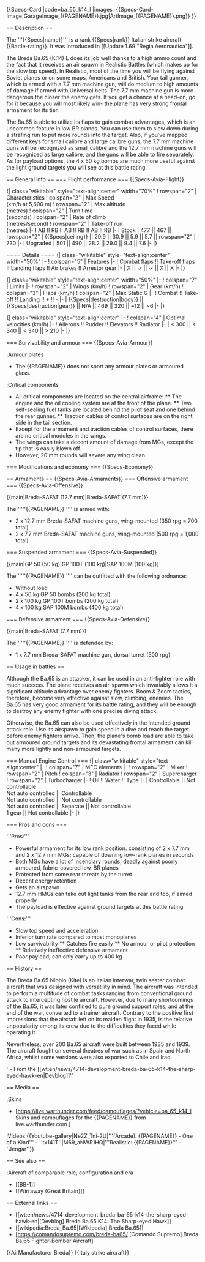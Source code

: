 {{Specs-Card
|code=ba_65_k14_l
|images={{Specs-Card-Image|GarageImage_{{PAGENAME}}.jpg|ArtImage_{{PAGENAME}}.png}}
}}

== Description ==
<!-- ''In the description, the first part should be about the history of and the creation and combat usage of the aircraft, as well as its key features. In the second part, tell the reader about the aircraft in the game. Insert a screenshot of the vehicle, so that if the novice player does not remember the vehicle by name, he will immediately understand what kind of vehicle the article is talking about.'' -->
The '''{{Specs|name}}''' is a rank {{Specs|rank}} Italian strike aircraft {{Battle-rating}}. It was introduced in [[Update 1.69 "Regia Aeronautica"]].

The Breda Ba.65 (K.14) L does its job well thanks to a high ammo count and the fact that it receives an air spawn in Realistic Battles (which makes up for the slow top speed). In Realistic, most of the time you will be flying against Soviet planes or on some maps, Americans and British. Your tail gunner, which is armed with a 7.7 mm machine gun, will do medium to high amounts of damage if armed with Universal belts. The 7.7 mm machine gun is more dangerous the closer the enemy gets. If you get a chance at a head-on, go for it because you will most likely win- the plane has very strong frontal armament for its tier.

The Ba.65 is able to utilize its flaps to gain combat advantages, which is an uncommon feature in low BR planes. You can use them to slow down during a strafing run to put more rounds into the target. Also, if you've mapped different keys for small calibre and large calibre guns, the 7.7 mm machine guns will be recognized as small calibre and the 12.7 mm machine guns will be recognized as large calibre, and the guns will be able to fire separately. As for payload options, the 4 x 50 kg bombs are much more useful against the light ground targets you will see at this battle rating.

== General info ==
=== Flight performance ===
{{Specs-Avia-Flight}}
<!-- ''Describe how the aircraft behaves in the air. Speed, manoeuvrability, acceleration and allowable loads - these are the most important characteristics of the vehicle.'' -->

{| class="wikitable" style="text-align:center" width="70%"
! rowspan="2" | Characteristics
! colspan="2" | Max Speed<br>(km/h at 5,600 m)
! rowspan="2" | Max altitude<br>(metres)
! colspan="2" | Turn time<br>(seconds)
! colspan="2" | Rate of climb<br>(metres/second)
! rowspan="2" | Take-off run<br>(metres)
|-
! AB !! RB !! AB !! RB !! AB !! RB
|-
! Stock
| 477 || 467 || rowspan="2" | {{Specs|ceiling}} || 29.9 || 30.9 || 5.9 || 5.7 || rowspan="2" | 730
|-
! Upgraded
| 501 || 490 || 28.2 || 29.0 || 9.4 || 7.6
|-
|}

==== Details ====
{| class="wikitable" style="text-align:center" width="50%"
|-
! colspan="5" | Features
|-
! Combat flaps !! Take-off flaps !! Landing flaps !! Air brakes !! Arrestor gear
|-
| X || ✓ || ✓ || X || X     <!-- ✓ -->
|-
|}

{| class="wikitable" style="text-align:center" width="50%"
|-
! colspan="7" | Limits
|-
! rowspan="2" | Wings (km/h)
! rowspan="2" | Gear (km/h)
! colspan="3" | Flaps (km/h)
! colspan="2" | Max Static G
|-
! Combat !! Take-off !! Landing !! + !! -
|-
| {{Specs|destruction|body}} || {{Specs|destruction|gear}} || N/A || 469 || 320 || ~12 || ~6
|-
|}

{| class="wikitable" style="text-align:center"
|-
! colspan="4" | Optimal velocities (km/h)
|-
! Ailerons !! Rudder !! Elevators !! Radiator
|-
| < 300 || < 340 || < 340 || > 210
|-
|}

=== Survivability and armour ===
{{Specs-Avia-Armour}}
<!-- ''Examine the survivability of the aircraft. Note how vulnerable the structure is and how secure the pilot is, whether the fuel tanks are armoured, etc. Describe the armour, if there is any, and also mention the vulnerability of other critical aircraft systems.'' -->

;Armour plates

* The {{PAGENAME}} does not sport any armour plates or armoured glass.

;Critical components

* All critical components are located on the central airframe:
** The engine and the oil cooling system are at the front of the plane.
** Two self-sealing fuel tanks are located behind the pilot seat and one behind the rear gunner.
** Traction cables of control surfaces are on the right side in the tail section.
* Except for the armament and traction cables of control surfaces, there are no critical modules in the wings.
* The wings can take a decent amount of damage from MGs, except the tip that is easily blown off.
* However, 20 mm rounds will severe any wing clean.

=== Modifications and economy ===
{{Specs-Economy}}

== Armaments ==
{{Specs-Avia-Armaments}}
=== Offensive armament ===
{{Specs-Avia-Offensive}}
<!-- ''Describe the offensive armament of the aircraft, if any. Describe how effective the cannons and machine guns are in a battle, and also what belts or drums are better to use. If there is no offensive weaponry, delete this subsection.'' -->
{{main|Breda-SAFAT (12.7 mm)|Breda-SAFAT (7.7 mm)}}

The '''''{{PAGENAME}}''''' is armed with:

* 2 x 12.7 mm Breda-SAFAT machine guns, wing-mounted (350 rpg = 700 total)
* 2 x 7.7 mm Breda-SAFAT machine guns, wing-mounted (500 rpg = 1,000 total)

=== Suspended armament ===
{{Specs-Avia-Suspended}}
<!-- ''Describe the aircraft's suspended armament: additional cannons under the wings, bombs, rockets and torpedoes. This section is especially important for bombers and attackers. If there is no suspended weaponry remove this subsection.'' -->
{{main|GP 50 (50 kg)|GP 100T (100 kg)|SAP 100M (100 kg)}}

The '''''{{PAGENAME}}''''' can be outfitted with the following ordnance:

* Without load
* 4 x 50 kg GP 50 bombs (200 kg total)
* 2 x 100 kg GP 100T bombs (200 kg total)
* 4 x 100 kg SAP 100M bombs (400 kg total)

=== Defensive armament ===
{{Specs-Avia-Defensive}}
<!-- ''Defensive armament with turret machine guns or cannons, crewed by gunners. Examine the number of gunners and what belts or drums are better to use. If defensive weaponry is not available, remove this subsection.'' -->
{{main|Breda-SAFAT (7.7 mm)}}

The '''''{{PAGENAME}}''''' is defended by:

* 1 x 7.7 mm Breda-SAFAT machine gun, dorsal turret (500 rpg)

== Usage in battles ==
<!-- ''Describe the tactics of playing in the aircraft, the features of using aircraft in a team and advice on tactics. Refrain from creating a "guide" - do not impose a single point of view, but instead, give the reader food for thought. Examine the most dangerous enemies and give recommendations on fighting them. If necessary, note the specifics of the game in different modes (AB, RB, SB).'' -->

Although the Ba.65 is an attacker, it can be used in an anti-fighter role with much success. The plane receives an air-spawn which invariably allows it a significant altitude advantage over enemy fighters. Boom & Zoom tactics, therefore, become very effective against slow, climbing, enemies. The Ba.65 has very good armament for its battle rating, and they will be enough to destroy any enemy fighter with one precise diving attack.

Otherwise, the Ba.65 can also be used effectively in the intended ground attack role. Use its airspawn to gain speed in a dive and reach the target before enemy fighters arrive. Then, the plane's bomb load are able to take out armoured ground targets and its devastating frontal armament can kill many more lightly and non-armoured targets.

=== Manual Engine Control ===
{| class="wikitable" style="text-align:center"
|-
! colspan="7" | MEC elements
|-
! rowspan="2" | Mixer
! rowspan="2" | Pitch
! colspan="3" | Radiator
! rowspan="2" | Supercharger
! rowspan="2" | Turbocharger
|-
! Oil !! Water !! Type
|-
| Controllable || Not controllable<br>Not auto controlled || Controllable<br>Not auto controlled || Not controllable<br>Not auto controlled || Separate || Not controllable<br>1 gear || Not controllable
|-
|}

=== Pros and cons ===
<!-- ''Summarise and briefly evaluate the vehicle in terms of its characteristics and combat effectiveness. Mark its pros and cons in the bulleted list. Try not to use more than 6 points for each of the characteristics. Avoid using categorical definitions such as "bad", "good" and the like - use substitutions with softer forms such as "inadequate" and "effective".'' -->

'''Pros:'''

* Powerful armament for its low rank position. consisting of 2 x 7.7 mm and 2 x 12.7 mm MGs; capable of downing low-rank planes in seconds
* Both MGs have a lot of incendiary rounds; deadly against poorly armoured, fabric-covered low-BR planes
* Protected from some rear threats by the turret
* Decent energy retention
* Gets an airspawn
* 12.7 mm HMGs can take out light tanks from the rear and top, if aimed properly
* The payload is effective against ground targets at this battle rating

'''Cons:'''

* Slow top speed and acceleration
* Inferior turn rate compared to most monoplanes
* Low survivability
** Catches fire easily
** No armour or pilot protection
** Relatively ineffective defensive armament
* Poor payload, can only carry up to 400 kg

== History ==
<!-- ''Describe the history of the creation and combat usage of the aircraft in more detail than in the introduction. If the historical reference turns out to be too long, take it to a separate article, taking a link to the article about the vehicle and adding a block "/History" (example: <nowiki>https://wiki.warthunder.com/(Vehicle-name)/History</nowiki>) and add a link to it here using the <code>main</code> template. Be sure to reference text and sources by using <code><nowiki><ref></ref></nowiki></code>, as well as adding them at the end of the article with <code><nowiki><references /></nowiki></code>. This section may also include the vehicle's dev blog entry (if applicable) and the in-game encyclopedia description (under <code><nowiki>=== In-game description ===</nowiki></code>, also if applicable).'' -->
The Breda Ba.65 Nibbio (Kite) is an Italian interwar, twin seater combat aircraft that was designed with versatility in mind. The aircraft was intended to perform a multitude of combat tasks ranging from conventional ground attack to intercepting hostile aircraft. However, due to many shortcomings of the Ba.65, it was later confined to pure ground support roles, and at the end of the war, converted to a trainer aircraft. Contrary to the positive first impressions that the aircraft left on its maiden flight in 1935, is the relative unpopularity among its crew due to the difficulties they faced while operating it.

Nevertheless, over 200 Ba.65 aircraft were built between 1935 and 1939. The aircraft fought on several theatres of war such as in Spain and North Africa, whilst some versions were also exported to Chile and Iraq.

''- From the [[wt:en/news/4714-development-breda-ba-65-k14-the-sharp-eyed-hawk-en|Devblog]]''

== Media ==
<!-- ''Excellent additions to the article would be video guides, screenshots from the game, and photos.'' -->

;Skins

* [https://live.warthunder.com/feed/camouflages/?vehicle=ba_65_k14_l Skins and camouflages for the {{PAGENAME}} from live.warthunder.com.]

;Videos
{{Youtube-gallery|Ne2Z_Tni-2U|'''(Arcade): {{PAGENAME}} - One of a Kind''' - ''tx141T''|M69_aNWR1HQ|'''Realistic: {{PAGENAME}}''' - ''Jengar''}}

== See also ==
<!-- ''Links to the articles on the War Thunder Wiki that you think will be useful for the reader, for example:''
* ''reference to the series of the aircraft;''
* ''links to approximate analogues of other nations and research trees.'' -->

;Aircraft of comparable role, configuration and era

* [[BB-1]]
* [[Wirraway (Great Britain)]]

== External links ==
<!-- ''Paste links to sources and external resources, such as:''
* ''topic on the official game forum;''
* ''other literature.'' -->

* [[wt:en/news/4714-development-breda-ba-65-k14-the-sharp-eyed-hawk-en|[Devblog] Breda Ba.65 K14: The Sharp-eyed Hawk]]
* [[wikipedia:Breda_Ba.65|[Wikipedia] Breda Ba.65]]
* [https://comandosupremo.com/breda-ba65/ <nowiki>[Comando Supremo]</nowiki> Breda Ba.65 Fighter-Bomber Aircraft]

{{AirManufacturer Breda}}
{{Italy strike aircraft}}